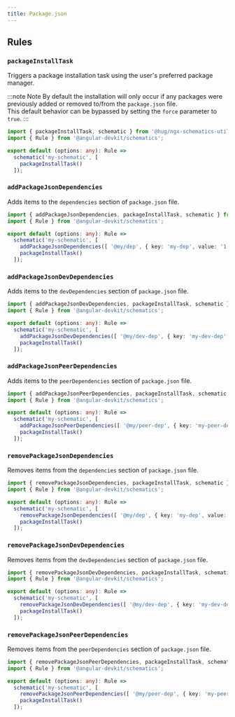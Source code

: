 ```yaml
---
title: Package.json
---
```


## Rules

### `packageInstallTask`

Triggers a package installation task using the user's preferred package manager.

:::note Note
By default the installation will only occur if any packages were previously added or removed to/from the `package.json` file.<br/>
This default behavior can be bypassed by setting the `force` parameter to `true`.
:::

```ts {6}
import { packageInstallTask, schematic } from '@hug/ngx-schematics-utilities';
import { Rule } from '@angular-devkit/schematics';

export default (options: any): Rule =>
  schematic('my-schematic', [
    packageInstallTask()
  ]);
```

### `addPackageJsonDependencies`

Adds items to the `dependencies` section of `package.json` file.

```ts {6}
import { addPackageJsonDependencies, packageInstallTask, schematic } from '@hug/ngx-schematics-utilities';
import { Rule } from '@angular-devkit/schematics';

export default (options: any): Rule =>
  schematic('my-schematic', [
    addPackageJsonDependencies([ '@my/dep', { key: 'my-dep', value: '1.0.0' } ]),
    packageInstallTask()
  ]);
```

### `addPackageJsonDevDependencies`

Adds items to the `devDependencies` section of `package.json` file.

```ts {6}
import { addPackageJsonDevDependencies, packageInstallTask, schematic } from '@hug/ngx-schematics-utilities';
import { Rule } from '@angular-devkit/schematics';

export default (options: any): Rule =>
  schematic('my-schematic', [
    addPackageJsonDevDependencies([ '@my/dev-dep', { key: 'my-dev-dep', value: '1.0.0' } ]),
    packageInstallTask()
  ]);
```

### `addPackageJsonPeerDependencies`

Adds items to the `peerDependencies` section of `package.json` file.

```ts {6}
import { addPackageJsonPeerDependencies, packageInstallTask, schematic } from '@hug/ngx-schematics-utilities';
import { Rule } from '@angular-devkit/schematics';

export default (options: any): Rule =>
  schematic('my-schematic', [
    addPackageJsonPeerDependencies([ '@my/peer-dep', { key: 'my-peer-dep', value: '1.0.0' } ]),
    packageInstallTask()
  ]);
```

### `removePackageJsonDependencies`

Removes items from the `dependencies` section of `package.json` file.

```ts {6}
import { removePackageJsonDependencies, packageInstallTask, schematic } from '@hug/ngx-schematics-utilities';
import { Rule } from '@angular-devkit/schematics';

export default (options: any): Rule =>
  schematic('my-schematic', [
    removePackageJsonDependencies([ '@my/dep', { key: 'my-dep', value: '1.0.0' } ]),
    packageInstallTask()
  ]);
```

### `removePackageJsonDevDependencies`

Removes items from the `devDependencies` section of `package.json` file.

```ts {6}
import { removePackageJsonDevDependencies, packageInstallTask, schematic } from '@hug/ngx-schematics-utilities';
import { Rule } from '@angular-devkit/schematics';

export default (options: any): Rule =>
  schematic('my-schematic', [
    removePackageJsonDevDependencies([ '@my/dev-dep', { key: 'my-dev-dep', value: '1.0.0' } ]),
    packageInstallTask()
  ]);
```

### `removePackageJsonPeerDependencies`

Removes items from the `peerDependencies` section of `package.json` file.

```ts {6}
import { removePackageJsonPeerDependencies, packageInstallTask, schematic } from '@hug/ngx-schematics-utilities';
import { Rule } from '@angular-devkit/schematics';

export default (options: any): Rule =>
  schematic('my-schematic', [
    removePackageJsonPeerDependencies([ '@my/peer-dep', { key: 'my-peer-dep', value: '1.0.0' } ]),
    packageInstallTask()
  ]);
```
